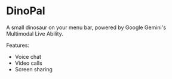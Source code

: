# DinoPal

A small dinosaur on your menu bar, powered by Google Gemini's Multimodal Live Ability.

Features:

-  Voice chat
-  Video calls
-  Screen sharing


